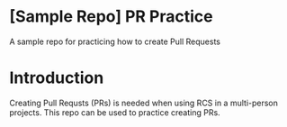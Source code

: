# [Sample Repo] PR Practice
A sample repo for practicing how to create Pull Requests
# Introduction
Creating Pull Requsts (PRs) is needed when using RCS in a multi-person projects.
This repo can be used to practice creating PRs.

